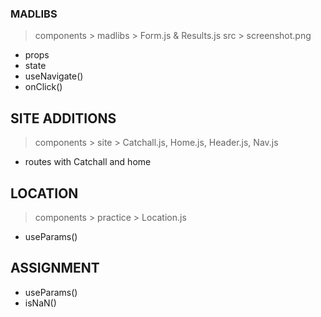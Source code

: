 ### MADLIBS
> components > madlibs > Form.js & Results.js
> src > screenshot.png
- props
- state
- useNavigate()
- onClick()
## SITE ADDITIONS
> components > site > Catchall.js, Home.js, Header.js, Nav.js
- routes with  Catchall and home
## LOCATION
> components > practice > Location.js
- useParams()
## ASSIGNMENT
- useParams()
- isNaN()